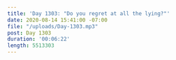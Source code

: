 ```yaml
---
title: 'Day 1303: "Do you regret at all the lying?"'
date: 2020-08-14 15:41:00 -07:00
file: "/uploads/Day-1303.mp3"
post: Day 1303
duration: '00:06:22'
length: 5513303
---
```


